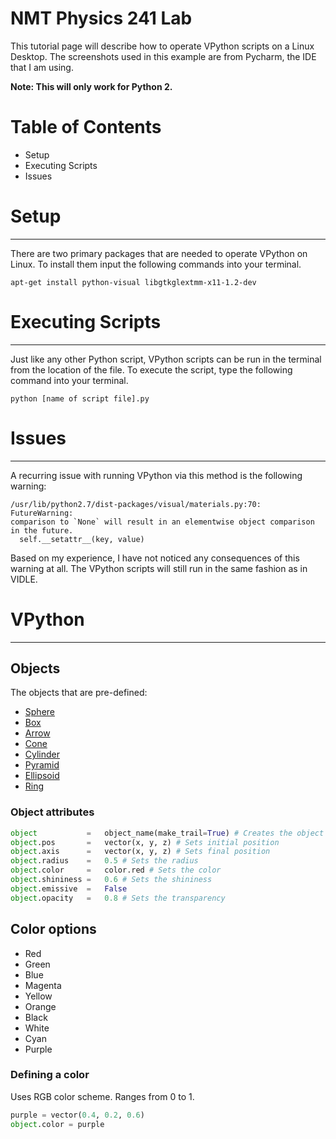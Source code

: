 # NMT Physics 241 Lab

This tutorial page will describe how to operate VPython scripts on a Linux Desktop. The screenshots used in this example are from Pycharm, the IDE that I am using.

**Note: This will only work for Python 2.**


# Table of Contents
  - Setup
  - Executing Scripts
  - Issues


# Setup
---
There are two primary packages that are needed to operate VPython on Linux. To install them input the following commands into your terminal.

```
apt-get install python-visual libgtkglextmm-x11-1.2-dev
```

# Executing Scripts
---

Just like any other Python script, VPython scripts can be run in the terminal from the location of the file. 
To execute the script, type the following command into your terminal.
```
python [name of script file].py
```


# Issues
---
A recurring issue with running VPython via this method is the following warning:
```
/usr/lib/python2.7/dist-packages/visual/materials.py:70: FutureWarning: 
comparison to `None` will result in an elementwise object comparison in the future.
  self.__setattr__(key, value)

```
Based on my experience, I have not noticed any consequences of this warning at all.
The VPython scripts will still run in the same fashion as in VIDLE.

# VPython
---
## Objects
The objects that are pre-defined:
  - [Sphere](http://www.glowscript.org/docs/VPythonDocs/sphere.html)
  - [Box](http://www.glowscript.org/docs/VPythonDocs/box.html)
  - [Arrow](http://www.glowscript.org/docs/VPythonDocs/arrow.html)
  - [Cone](http://www.glowscript.org/docs/VPythonDocs/cone.html)
  - [Cylinder](http://www.glowscript.org/docs/VPythonDocs/cylinder.html)
  - [Pyramid](http://www.glowscript.org/docs/VPythonDocs/pyramid.html)
  - [Ellipsoid](http://www.glowscript.org/docs/VPythonDocs/ellipsoid.html)
  - [Ring](http://www.glowscript.org/docs/VPythonDocs/ring.html)

### Object attributes
```python
object           =   object_name(make_trail=True) # Creates the object
object.pos       =   vector(x, y, z) # Sets initial position
object.axis      =   vector(x, y, z) # Sets final position
object.radius    =   0.5 # Sets the radius
object.color     =   color.red # Sets the color
object.shininess =   0.6 # Sets the shininess
object.emissive  =   False 
object.opacity   =   0.8 # Sets the transparency 
```

## Color options
  - Red
  - Green
  - Blue
  - Magenta
  - Yellow
  - Orange
  - Black
  - White
  - Cyan
  - Purple
 
### Defining a color
Uses RGB color scheme. Ranges from 0 to 1.

```python
purple = vector(0.4, 0.2, 0.6)
object.color = purple
```